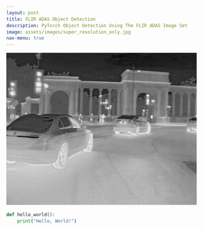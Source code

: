 ```yaml
---
layout: post
title: FLIR ADAS Object Detection
description: PyTorch Object Detection Using The FLIR ADAS Image Set
image: assets/images/super_resolution_only.jpg
nav-menu: true
---
```



![Super Resolution Example](assets/images/super_resolution_only.jpg)

```python
def hello_world():
    print("Hello, World!")
